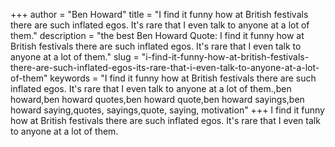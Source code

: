 +++
author = "Ben Howard"
title = "I find it funny how at British festivals there are such inflated egos. It's rare that I even talk to anyone at a lot of them."
description = "the best Ben Howard Quote: I find it funny how at British festivals there are such inflated egos. It's rare that I even talk to anyone at a lot of them."
slug = "i-find-it-funny-how-at-british-festivals-there-are-such-inflated-egos-its-rare-that-i-even-talk-to-anyone-at-a-lot-of-them"
keywords = "I find it funny how at British festivals there are such inflated egos. It's rare that I even talk to anyone at a lot of them.,ben howard,ben howard quotes,ben howard quote,ben howard sayings,ben howard saying,quotes, sayings,quote, saying, motivation"
+++
I find it funny how at British festivals there are such inflated egos. It's rare that I even talk to anyone at a lot of them.
